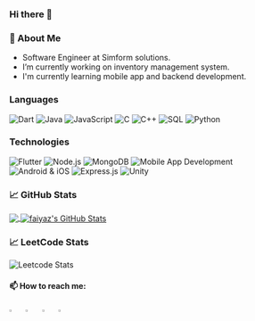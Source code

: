 ### Hi there 👋

<!--
**faiyazz-shaikh/faiyaz-shaikh** is a ✨ _special_ ✨ repository because its `README.md` (this file) appears on your GitHub profile.

Here are some ideas to get you started:

- 🔭 I’m currently working on Vending managment system
- 🌱 I’m currently learning 
- 👯 I’m looking to collaborate on ...
- 🤔 I’m looking for help with ...
- 💬 Ask me about ...
- 📫 How to reach me: ...
- 😄 Pronouns: ...
- ⚡ Fun fact: ...
-->

### :book: About Me

- Software Engineer at Simform solutions.
- I’m currently working on inventory management system.
- I'm currently learning mobile app and backend development.

### Languages

![Dart](https://img.shields.io/badge/-Dart-000?&logo=Dart)
![Java](https://img.shields.io/badge/-Java-000?&logo=Java&logoColor=007396)
![JavaScript](https://img.shields.io/badge/-JavaScript-000?&logo=JavaScript)
![C](https://img.shields.io/badge/-C-000?&logo=C)
![C++](https://img.shields.io/badge/-C++-000?&logo=c%2b%2b&logoColor=00599C)
![SQL](https://img.shields.io/badge/-SQL-000?&logo=MySQL)
![Python](https://img.shields.io/badge/-Python-000?&logo=Python)

### Technologies

![Flutter](https://img.shields.io/badge/-Flutter-000?&logo=flutter)
![Node.js](https://img.shields.io/badge/-Node.js-000?&logo=node.js)
![MongoDB](https://img.shields.io/badge/-MongoDB-47A248?&logo=MongoDB&logoColor=white)
![Mobile App Development](https://img.shields.io/badge/-Mobile%20App%20Development-4CAF50?&logo=android&logoColor=white)
![Android & iOS](https://img.shields.io/badge/-Android%20%26%20iOS-3DDC84?style=flat&logo=android&logoColor=white&labelColor=000000)
![Express.js](https://img.shields.io/badge/-Express.js-000000?style=flat&logo=express&logoColor=white)
![Unity](https://img.shields.io/badge/-Unity-000000?style=flat&logo=unity&logoColor=white)

### &#x1f4c8; GitHub Stats

<a href="https://github.com/faiyazz-shaikh/faiyazz-shaikh">
  <img align="center" src="https://github-readme-stats.vercel.app/api/top-langs/?username=faiyazz-shaikh&hide=java,html,tex&title_color=ffffff&text_color=c9cacc&icon_color=2bbc8a&bg_color=1d1f21&langs_count=3" />
</a>
<a href="https://github.com/faiyazz-shaikh/faiyazz-shaikh">
  <img align="center" src="https://github-readme-stats.vercel.app/api?username=faiyazz-shaikh&show_icons=true&line_height=27&count_private=true&title_color=ffffff&text_color=c9cacc&icon_color=2bbc8a&bg_color=1d1f21" alt="faiyaz's GitHub Stats" />
</a>

<!--
<a href="https://github.com/faiyaz-shaikh/python-project-blueprint">
  <img align="center" src="https://github-readme-stats.vercel.app/api/pin/?username=faiyaz-shaikh&repo=python-project-blueprint&title_color=ffffff&text_color=c9cacc&icon_color=2bbc8a&bg_color=1d1f21" />
</a>


<a href="https://github.com/faiyaz-shaikh/go-project-blueprint">
  <img align="center" src="https://github-readme-stats.vercel.app/api/pin/?username=faiyaz-shaikh&repo=go-project-blueprint&title_color=ffffff&text_color=c9cacc&icon_color=2bbc8a&bg_color=1d1f21" />
</a>   
-->

### &#x1f4c8; LeetCode Stats

![Leetcode Stats](https://leetcard.jacoblin.cool/faiyaz_shaikh?ext=heatmap)


#### 📫 How to reach me:
  
   [<img src="https://img.icons8.com/color/48/000000/twitter.png" width="3.5%"/>](https://twitter.com/FaiyazShaikh_)  &nbsp; [<img src="https://img.icons8.com/color/48/000000/linkedin.png" width="3.5%"/>](https://in.linkedin.com/in/shaikh-faiyaz-243001194) &nbsp; [<img src="https://img.icons8.com/external-tal-revivo-shadow-tal-revivo/48/external-level-up-your-coding-skills-and-quickly-land-a-job-logo-shadow-tal-revivo.png" width="3.5%"/>](https://leetcode.com/faiyaz_shaikh/)  &nbsp; <a href="mailto:faiyazshaikh7351@gmail.com"> <img src="https://img.icons8.com/fluent/48/000000/gmail.png" width="3.5%"/>
  
